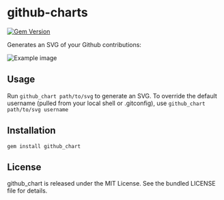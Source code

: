 github-charts
============

[![Gem Version](https://badge.fury.io/rb/github_chart.png)](http://badge.fury.io/rb/github\_chart)

Generates an SVG of your Github contributions:

![Example image](https://raw.github.com/akerl/github_chart/master/examples/chart.svg)

## Usage

Run `github_chart path/to/svg` to generate an SVG. To override the default username (pulled from your local shell or .gitconfig), use `github_chart path/to/svg username`

## Installation

    gem install github_chart

## License

github\_chart is released under the MIT License. See the bundled LICENSE file for details.

